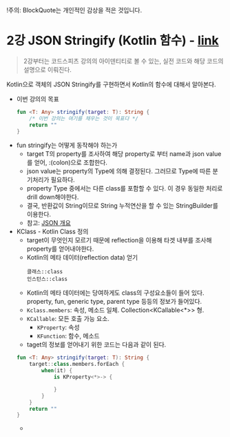 !주의: BlockQuote는 개인적인 감상을 적은 것입니다.

# 2강 JSON Stringify (Kotlin 함수) - [link](https://www.youtube.com/watch?v=J0U-FFFJztI)
> 2강부터는 코드스피츠 강의의 아이덴티티로 볼 수 있는, 실전 코드와 해당 코드의 설명으로 이뤄진다.

Kotlin으로 객체의 JSON Stringify를 구현하면서 Kotlin의 함수에 대해서 알아본다.
- 이번 강의의 목표
    ```kotlin
    fun <T: Any> stringify(target: T): String {
        /* 이번 강의는 여기를 채우는 것이 목표다 */
        return ""
    }
    ```
- fun stringify는 어떻게 동작해야 하는가
    - target T의 property를 조사하여 해당 property로 부터 name과 json value를 얻어, :(colon)으로 조합한다.
    - json value는 property의 Type에 의해 결정된다. 그러므로 Type에 따른 분기처리가 필요하다.
    - property Type 중에서는 다른 class를 포함할 수 있다. 이 경우 동일한 처리로 drill down해야한다.
    - 결국, 반환값이 String이므로 String 누적연산을 할 수 있는 StringBuilder를 이용한다.
    - 참고: [JSON 개요](https://www.json.org/json-ko.html)
- KClass - Kotlin Class 정의
    - target이 무엇인지 모르기 때문에 reflection을 이용해 타겟 내부를 조사해 property를 얻어내야한다.
    - Kotlin의 메타 데이터(reflection data) 얻기
        ```
        클래스::class
        인스턴스::class
        ```
    - Kotlin의 메타 데이터에는 당여하게도 class의 구성요소들이 들어 있다. property, fun, generic type, parent type 등등의 정보가 들어있다.
    - `Kclass.members`: 속성, 메소드 일체. Collection<KCallable<*>> 형.
    - `KCallable`: 모든 호출 가능 요소.
        - `KProperty`: 속성
        - `KFunction`: 함수, 메소드 
    - taget의 정보를 얻어내기 위한 코드는 다음과 같이 된다.
    ```kotlin 
    fun <T: Any> stringify(target: T): String {
        target::class.members.forEach {
            when(it) {
                is KProperty<*>-> {

                }
            }
        }
        return ""
    }
    ```
    - 